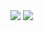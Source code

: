 <img src="https://github-readme-stats.vercel.app/api?username=n3zushi&show_icons=true&theme=radical" >
<img src="https://github-readme-stats.vercel.app/api/top-langs/?username=n3zushi&layout=compact" >
